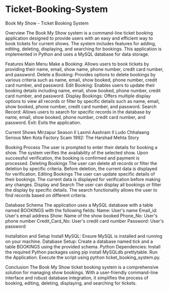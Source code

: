 # Ticket-Booking-System

Book My Show - Ticket Booking System

Overview
The Book My Show system is a command-line ticket booking application designed to provide users with an easy and efficient way to book tickets for current shows. The system includes features for adding, editing, deleting, displaying, and searching for bookings. This application is implemented in Python and uses a MySQL database for data storage.

Features
Main Menu
Make a Booking: Allows users to book tickets by providing their name, email, show name, phone number, credit card number, and password.
Delete a Booking: Provides options to delete bookings by various criteria such as name, email, show booked, phone number, credit card number, and password.
Edit Booking: Enables users to update their booking details including name, email, show booked, phone number, credit card number, and password.
Display Bookings: Offers multiple display options to view all records or filter by specific details such as name, email, show booked, phone number, credit card number, and password.
Search Record: Allows users to search for specific records in the database by name, email, show booked, phone number, credit card number, and password.
Exit: Exits the application.

Current Shows
Mirzapur Season II
Laxmii
Aashram II
Ludo
Chhalaang
Serious Men
Kota Factory
Scam 1992: The Harshad Mehta Story

Booking Process
The user is prompted to enter their details for booking a show.
The system verifies the availability of the selected show.
Upon successful verification, the booking is confirmed and payment is processed.
Deleting Bookings
The user can delete all records or filter the deletion by specific criteria.
Before deletion, the current data is displayed for verification.
Editing Bookings
The user can update specific details of their bookings.
The current data is displayed for verification before making any changes.
Display and Search
The user can display all bookings or filter the display by specific details.
The search functionality allows the user to find records based on different criteria.

Database Schema
The application uses a MySQL database with a table named BOOKINGS with the following fields:
Name: User's name
Email_id: User's email address
Show: Name of the show booked
Phone_No: User's phone number
Credit_Card_No: User's credit card number
Password: User's password

Installation and Setup
Install MySQL: Ensure MySQL is installed and running on your machine.
Database Setup: Create a database named tick and a table BOOKINGS using the provided schema.
Python Dependencies: Install the required Python packages using pip install MySQLdb prettytable.
Run the Application: Execute the script using python ticket_booking_system.py.

Conclusion
The Book My Show ticket booking system is a comprehensive solution for managing show bookings. With a user-friendly command-line interface and robust database integration, it simplifies the process of booking, editing, deleting, displaying, and searching for tickets.
